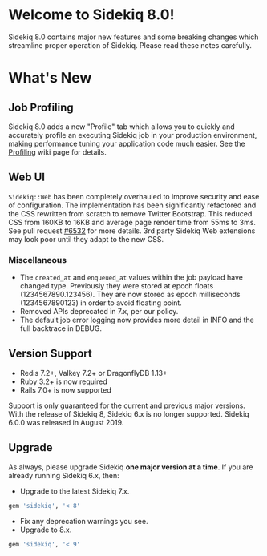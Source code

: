 # Welcome to Sidekiq 8.0!

Sidekiq 8.0 contains major new features and some breaking changes which streamline proper
operation of Sidekiq. Please read these notes carefully.

# What's New

## Job Profiling

Sidekiq 8.0 adds a new "Profile" tab which allows you to quickly and accurately profile an
executing Sidekiq job in your production environment, making performance tuning your
application code much easier. See the [Profiling](https://github.com/sidekiq/sidekiq/wiki/Profiling)
wiki page for details.

## Web UI

`Sidekiq::Web` has been completely overhauled to improve security and ease of configuration.
The implementation has been significantly refactored and the CSS rewritten from scratch to remove Twitter Bootstrap.
This reduced CSS from 160KB to 16KB and average page render time from 55ms to 3ms.
See pull request [#6532](https://github.com/sidekiq/sidekiq/pull/6532) for more details.
3rd party Sidekiq Web extensions may look poor until they adapt to the new CSS.

### Miscellaneous

- The `created_at` and `enqueued_at` values within the job payload have changed type.
  Previously they were stored at epoch floats (1234567890.123456). They are now stored as
  epoch milliseconds (1234567890123) in order to avoid floating point.
- Removed APIs deprecated in 7.x, per our policy.
- The default job error logging now provides more detail in INFO and the full backtrace in DEBUG.

## Version Support

- Redis 7.2+, Valkey 7.2+ or DragonflyDB 1.13+
- Ruby 3.2+ is now required
- Rails 7.0+ is now supported

Support is only guaranteed for the current and previous major versions.
With the release of Sidekiq 8, Sidekiq 6.x is no longer supported.
Sidekiq 6.0.0 was released in August 2019.

## Upgrade

As always, please upgrade Sidekiq **one major version at a time**.
If you are already running Sidekiq 6.x, then:

* Upgrade to the latest Sidekiq 7.x.
```ruby
gem 'sidekiq', '< 8'
```
* Fix any deprecation warnings you see.
* Upgrade to 8.x.
```ruby
gem 'sidekiq', '< 9'
```
